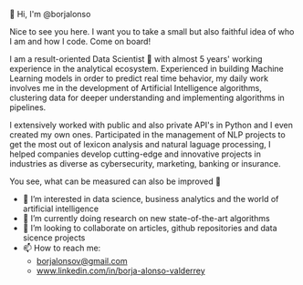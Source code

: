 👋 Hi, I'm @borjalonso

Nice to see you here. I want you to take a small but also faithful idea of who I am and how I code. Come on board!

I am a result-oriented Data Scientist 🧙 with almost 5 years' working experience in the analytical ecosystem.
Experienced in building Machine Learning models in order to predict real time behavior, my daily work involves me in the development of Artificial Intelligence algorithms,
clustering data for deeper understanding and implementing algorithms in pipelines.

I extensively worked with public and also private API's in Python and I even created my own ones. Participated in the management of NLP projects to get the most out of 
lexicon analysis and natural laguage processing, I helped companies develop cutting-edge and innovative projects in industries as diverse as cybersecurity, marketing, 
banking or insurance.

You see, what can be measured can also be improved 🎯


- 👀 I’m interested in data science, business analytics and the world of artificial intelligence
- 🌱 I’m currently doing research on new state-of-the-art algorithms
- 💞️ I’m looking to collaborate on articles, github repositories and data sicence projects
- 📫 How to reach me:
     - borjalonsov@gmail.com
     - www.linkedin.com/in/borja-alonso-valderrey

<!---
borjalonso/borjalonso is a ✨ special ✨ repository because its `README.md` (this file) appears on your GitHub profile.
You can click the Preview link to take a look at your changes.
--->
